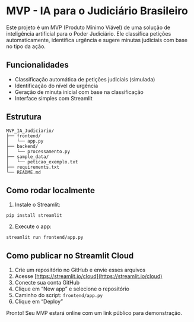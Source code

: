 
# MVP - IA para o Judiciário Brasileiro

Este projeto é um MVP (Produto Mínimo Viável) de uma solução de inteligência artificial para o Poder Judiciário. Ele classifica petições automaticamente, identifica urgência e sugere minutas judiciais com base no tipo da ação.

## Funcionalidades

- Classificação automática de petições judiciais (simulada)
- Identificação do nível de urgência
- Geração de minuta inicial com base na classificação
- Interface simples com Streamlit

## Estrutura

```
MVP_IA_Judiciario/
├── frontend/
│   └── app.py
├── backend/
│   └── processamento.py
├── sample_data/
│   └── peticao_exemplo.txt
├── requirements.txt
└── README.md
```

## Como rodar localmente

1. Instale o Streamlit:
```
pip install streamlit
```

2. Execute o app:
```
streamlit run frontend/app.py
```

## Como publicar no Streamlit Cloud

1. Crie um repositório no GitHub e envie esses arquivos
2. Acesse [https://streamlit.io/cloud](https://streamlit.io/cloud)
3. Conecte sua conta GitHub
4. Clique em “New app” e selecione o repositório
5. Caminho do script: `frontend/app.py`
6. Clique em “Deploy”

Pronto! Seu MVP estará online com um link público para demonstração.
